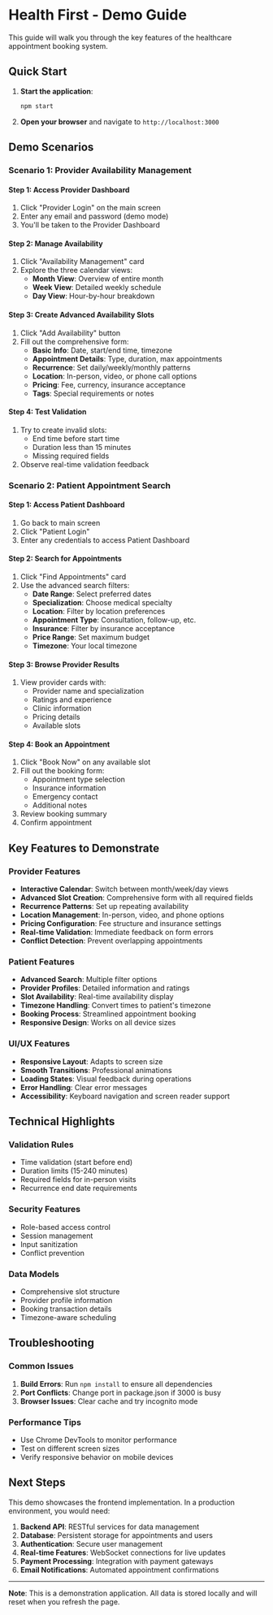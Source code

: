 # Health First - Demo Guide

This guide will walk you through the key features of the healthcare appointment booking system.

## Quick Start

1. **Start the application**:
   ```bash
   npm start
   ```

2. **Open your browser** and navigate to `http://localhost:3000`

## Demo Scenarios

### Scenario 1: Provider Availability Management

#### Step 1: Access Provider Dashboard
1. Click "Provider Login" on the main screen
2. Enter any email and password (demo mode)
3. You'll be taken to the Provider Dashboard

#### Step 2: Manage Availability
1. Click "Availability Management" card
2. Explore the three calendar views:
   - **Month View**: Overview of entire month
   - **Week View**: Detailed weekly schedule
   - **Day View**: Hour-by-hour breakdown

#### Step 3: Create Advanced Availability Slots
1. Click "Add Availability" button
2. Fill out the comprehensive form:
   - **Basic Info**: Date, start/end time, timezone
   - **Appointment Details**: Type, duration, max appointments
   - **Recurrence**: Set daily/weekly/monthly patterns
   - **Location**: In-person, video, or phone call options
   - **Pricing**: Fee, currency, insurance acceptance
   - **Tags**: Special requirements or notes

#### Step 4: Test Validation
1. Try to create invalid slots:
   - End time before start time
   - Duration less than 15 minutes
   - Missing required fields
2. Observe real-time validation feedback

### Scenario 2: Patient Appointment Search

#### Step 1: Access Patient Dashboard
1. Go back to main screen
2. Click "Patient Login"
3. Enter any credentials to access Patient Dashboard

#### Step 2: Search for Appointments
1. Click "Find Appointments" card
2. Use the advanced search filters:
   - **Date Range**: Select preferred dates
   - **Specialization**: Choose medical specialty
   - **Location**: Filter by location preferences
   - **Appointment Type**: Consultation, follow-up, etc.
   - **Insurance**: Filter by insurance acceptance
   - **Price Range**: Set maximum budget
   - **Timezone**: Your local timezone

#### Step 3: Browse Provider Results
1. View provider cards with:
   - Provider name and specialization
   - Ratings and experience
   - Clinic information
   - Pricing details
   - Available slots

#### Step 4: Book an Appointment
1. Click "Book Now" on any available slot
2. Fill out the booking form:
   - Appointment type selection
   - Insurance information
   - Emergency contact
   - Additional notes
3. Review booking summary
4. Confirm appointment

## Key Features to Demonstrate

### Provider Features
- **Interactive Calendar**: Switch between month/week/day views
- **Advanced Slot Creation**: Comprehensive form with all required fields
- **Recurrence Patterns**: Set up repeating availability
- **Location Management**: In-person, video, and phone options
- **Pricing Configuration**: Fee structure and insurance settings
- **Real-time Validation**: Immediate feedback on form errors
- **Conflict Detection**: Prevent overlapping appointments

### Patient Features
- **Advanced Search**: Multiple filter options
- **Provider Profiles**: Detailed information and ratings
- **Slot Availability**: Real-time availability display
- **Timezone Handling**: Convert times to patient's timezone
- **Booking Process**: Streamlined appointment booking
- **Responsive Design**: Works on all device sizes

### UI/UX Features
- **Responsive Layout**: Adapts to screen size
- **Smooth Transitions**: Professional animations
- **Loading States**: Visual feedback during operations
- **Error Handling**: Clear error messages
- **Accessibility**: Keyboard navigation and screen reader support

## Technical Highlights

### Validation Rules
- Time validation (start before end)
- Duration limits (15-240 minutes)
- Required fields for in-person visits
- Recurrence end date requirements

### Security Features
- Role-based access control
- Session management
- Input sanitization
- Conflict prevention

### Data Models
- Comprehensive slot structure
- Provider profile information
- Booking transaction details
- Timezone-aware scheduling

## Troubleshooting

### Common Issues
1. **Build Errors**: Run `npm install` to ensure all dependencies
2. **Port Conflicts**: Change port in package.json if 3000 is busy
3. **Browser Issues**: Clear cache and try incognito mode

### Performance Tips
- Use Chrome DevTools to monitor performance
- Test on different screen sizes
- Verify responsive behavior on mobile devices

## Next Steps

This demo showcases the frontend implementation. In a production environment, you would need:

1. **Backend API**: RESTful services for data management
2. **Database**: Persistent storage for appointments and users
3. **Authentication**: Secure user management
4. **Real-time Features**: WebSocket connections for live updates
5. **Payment Processing**: Integration with payment gateways
6. **Email Notifications**: Automated appointment confirmations

---

**Note**: This is a demonstration application. All data is stored locally and will reset when you refresh the page. 